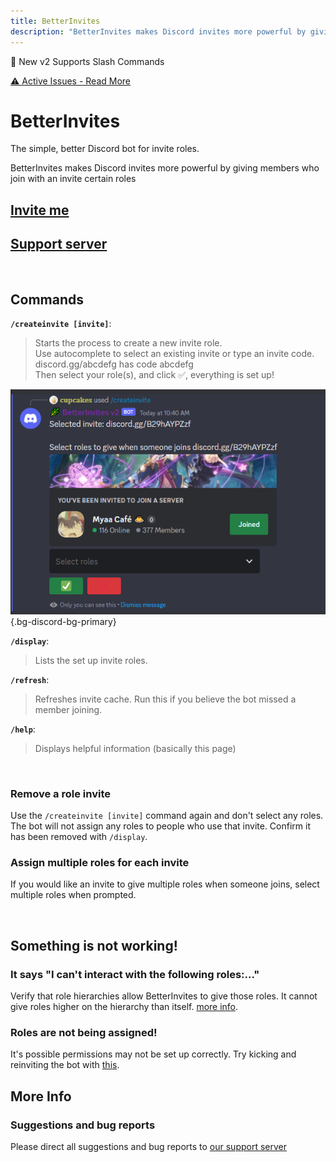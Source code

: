 ```yaml
---
title: BetterInvites
description: "BetterInvites makes Discord invites more powerful by giving members who join with an invite certain roles"
---
```


<span class="px-3 py-1 rounded-full bg-green-600 text-white text-xs select-none">📣 New v2</span> 
<span class="px-3 py-1 rounded-full bg-green-600 text-white text-xs select-none">Supports Slash Commands</span> 

<a href="/status/"><span class="px-3 py-1 rounded bg-yellow-400 text-black text-xs select-none">⚠️ Active Issues - Read More</span></a> 


# BetterInvites

<div class="text-xl">The simple, better Discord bot for invite roles.</div>

BetterInvites makes Discord invites more powerful by giving members who join with an invite certain roles

## [Invite me](https://thymedev.github.io/invite/betterinvites)
## [Support server](https://thymedev.github.io/discord.html)

<br />

## Commands
**`/createinvite [invite]`**: 
>Starts the process to create a new invite role.  
>Use autocomplete to select an existing invite or type an invite code. discord.gg/abcdefg has code abcdefg  
>Then select your role(s), and click ✅, everything is set up!

![Image of /createinvite command, with an invite selected](./4191f8619c91a1a76d23623b4f5e709c.png){.bg-discord-bg-primary}

**`/display`**:
>Lists the set up invite roles.

**`/refresh`**:
>Refreshes invite cache. Run this if you believe the bot missed a member joining.

**`/help`**:
>Displays helpful information (basically this page)

<br />

### Remove a role invite
Use the `/createinvite [invite]` command again and don't select any roles. The bot will not assign any roles to people who use that invite.
Confirm it has been removed with `/display`.

### Assign multiple roles for each invite
If you would like an invite to give multiple roles when someone joins, select multiple roles when prompted.

<br />

## Something is not working!
### It says "I can't interact with the following roles:..."
Verify that role hierarchies allow BetterInvites to give those roles. It cannot give roles higher on the hierarchy than itself. [more info](https://support.discord.com/hc/en-us/articles/214836687-Role-Management-101).

### Roles are not being assigned!
It's possible permissions may not be set up correctly. Try kicking and reinviting the bot with [this](https://thymedev.github.io/invite/betterinvites).

## More Info

### Suggestions and bug reports
Please direct all suggestions and bug reports to [our support server](https://thymedev.github.io/discord.html)
